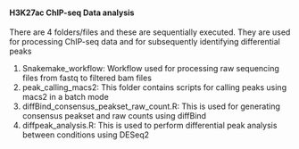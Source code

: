 #### H3K27ac ChIP-seq Data analysis

There are 4 folders/files and these are sequentially executed. They are used for processing ChIP-seq data and for subsequently identifying differential peaks

 1. Snakemake_workflow: Workflow used for processing raw sequencing files from fastq to filtered bam files
 2. peak_calling_macs2: This folder contains scripts for calling peaks using macs2 in a batch mode
 3. diffBind_consensus_peakset_raw_count.R: This is used for generating consensus peakset and raw counts using diffBind
 4. diffpeak_analysis.R: This is used to perform differential peak analysis between conditions using DESeq2
